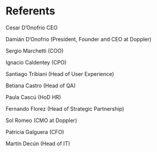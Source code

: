 # Referents

Cesar D’Onofrio CEO 

Damián D’Onofrio \(President, Founder and CEO at Doppler\) 

Sergio Marchetti \(COO\)

 Ignacio Caldentey \(CPO\) 

Santiago Tribiani \(Head of User Experience\) 

Betiana Castro \(Head of QA\)

 Paula Cascú \(HoD HR\) 

Fernando Florez \(Head of Strategic Partnership\) 

Sol Romeo \(CMO at Doppler\) 

Patricia Galguera \(CFO\) 

Martín Decún \(Head of IT\)

